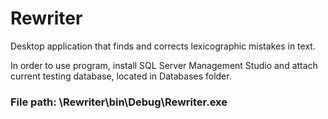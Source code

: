 # Rewriter
Desktop application that finds and corrects lexicographic mistakes in text.

In order to use program, install SQL Server Management Studio and attach current testing database, located in Databases folder.

### File path: \Rewriter\bin\Debug\Rewriter.exe

